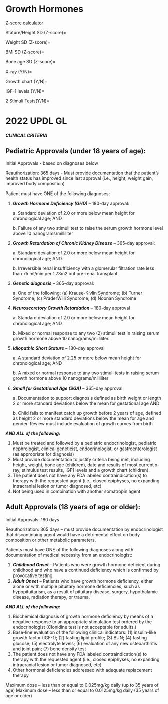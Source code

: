 # Growth Hormones

[Z-score calculator](https://peditools.org/growthpedi/index.php)


Stature/Height SD (Z-score)=

Weight SD (Z-score)=

BMI SD (Z-score)=

Bone age SD (Z-score)= 

X-ray (Y/N)=

Growth chart (Y/N)=

IGF-1 levels (Y/N)=

2 Stimuli Tests(Y/N)=

# 2022 UPDL GL

***CLINICAL CRITERIA*** 
 
## Pediatric Approvals (under 18 years of age):

Initial Approvals - based on diagnoses below 

Reauthorization: 365 days - Must provide documentation that the patient’s health status has improved since last approval (i.e., height, weight gain, improved body composition)  
 
Patient must have ONE of the following diagnoses:  
 
1. ***Growth Hormone Deficiency (GHD)*** – 180-day approval: 

      a. Standard deviation of 2.0 or more below mean height for chronological age; AND 

      b. Failure of any two stimuli test to raise the serum growth hormone level above 10 nanograms/milliliter 

2. ***Growth Retardation of Chronic Kidney Disease*** – 365-day approval: 

      a. Standard deviation of 2.0 or more below mean height for chronological age; AND 
			
      b. Irreversible renal insufficiency with a glomerular filtration rate less than 75 ml/min per 1.73m2 but pre-renal transplant 

3. ***Genetic diagnosis*** – 365-day approval: 
	
      a. One of the following: (a) Krause-Kivlin Syndrome; (b) Turner Syndrome; (c) PraderWilli Syndrome; (d) Noonan Syndrome 

4. ***Neurosecretory Growth Retardation*** – 180-day approval 
	
      a. Standard deviation of 2.0 or more below mean height for chronological age; AND 
	
      b. Mixed or normal response to any two (2) stimuli test in raising serum growth hormone above 10 nanograms/milliliter. 

5. ***Idiopathic Short Stature*** – 180-day approval               
	
      a. A standard deviation of 2.25 or more below mean height for chronological age; AND 
	
      b. A mixed or normal response to any two stimuli tests in raising serum growth hormone above 10 nanograms/milliliter 
6. ***Small for Gestational Age (SGA)*** – 365-day approval 

      a. Documentation to support diagnosis defined as birth weight or length 2 or more standard deviations below the mean for gestational age AND 
			
      b. Child fails to manifest catch up growth before 2 years of age, defined as height 2 or more standard deviations below the mean for age and gender. Review must include evaluation of growth curves from birth 
 
***AND ALL of the following:*** 
1. Must be treated and followed by a pediatric endocrinologist, pediatric nephrologist, clinical geneticist, endocrinologist, or gastroenterologist (as appropriate for diagnosis) 
2. Must provide documentation to justify criteria being met, including height, weight, bone age (children), date and results of most current x- ray, stimulus test results, IGF1 levels and a growth chart (children). 
3. The patient does not have any FDA labeled contraindication(s) to therapy with the requested agent (i.e., closed epiphyses, no expanding intracranial lesion or tumor diagnosed, etc) 
4. Not being used in combination with another somatropin agent 
 
## Adult Approvals (18 years of age or older): 

Initial Approvals: 180 days 

Reauthorization: 365 days – must provide documentation by endocrinologist that discontinuing agent would have a detrimental effect on body composition or other metabolic parameters.  
 
Patients must have ONE of the following diagnoses along with documentation of medical necessity from an endocrinologist: 
1. ***Childhood Onset*** - Patients who were growth hormone deficient during childhood and who have a continued deficiency which is confirmed by provocative testing. 
2. ***Adult Onset*** – Patients who have growth hormone deficiency, either alone or with multiple pituitary hormone deficiencies, such as hypopituitarism, as a result of pituitary disease, surgery, hypothalamic disease, radiation therapy, or trauma. 
 
***AND ALL of the following:*** 
1. Biochemical diagnosis of growth hormone deficiency by means of a negative response to an appropriate stimulation test ordered by the endocrinologist (Clonidine test is not acceptable for adults.) 
2. Base-line evaluation of the following clinical indicators: (1) insulin-like growth factor (IGF-1); (2) fasting lipid profile; (3) BUN; (4) fasting glucose; (5) electrolyte levels; (6) evaluation of any new osteoarthritis and joint pain; (7) bone density test  
3. The patient does not have any FDA labeled contraindication(s) to therapy with the requested agent (i.e., closed epiphyses, no expanding intracranial lesion or tumor diagnosed, etc)  
4. Other hormonal deficiencies addressed with adequate replacement therapy 
	 
Maximum dose – less than or equal to 0.025mg/kg daily (up to 35 years of age) 
Maximum dose – less than or equal to 0.0125mg/kg daily (35 years of age or older)
 
